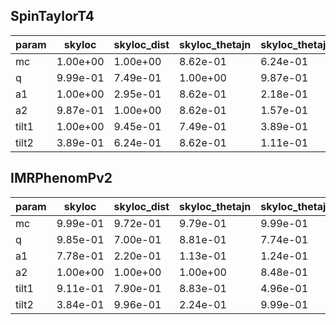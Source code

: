 ## SpinTaylorT4

| param | skyloc | skyloc_dist | skyloc_thetajn | skyloc_thetajn_dist |
| --- | --- | --- | --- | --- |
| mc | 1.00e+00 | 1.00e+00 | 8.62e-01 | 6.24e-01 |
| q | 9.99e-01 | 7.49e-01 | 1.00e+00 | 9.87e-01 |
| a1 | 1.00e+00 | 2.95e-01 | 8.62e-01 | 2.18e-01 |
| a2 | 9.87e-01 | 1.00e+00 | 8.62e-01 | 1.57e-01 |
| tilt1 | 1.00e+00 | 9.45e-01 | 7.49e-01 | 3.89e-01 |
| tilt2 | 3.89e-01 | 6.24e-01 | 8.62e-01 | 1.11e-01 |

## IMRPhenomPv2

| param | skyloc | skyloc_dist | skyloc_thetajn | skyloc_thetajn_dist |
| --- | --- | --- | --- | --- |
| mc | 9.99e-01 | 9.72e-01 | 9.79e-01 | 9.99e-01 |
| q | 9.85e-01 | 7.00e-01 | 8.81e-01 | 7.74e-01 |
| a1 | 7.78e-01 | 2.20e-01 | 1.13e-01 | 1.24e-01 |
| a2 | 1.00e+00 | 1.00e+00 | 1.00e+00 | 8.48e-01 |
| tilt1 | 9.11e-01 | 7.90e-01 | 8.83e-01 | 4.96e-01 |
| tilt2 | 3.84e-01 | 9.96e-01 | 2.24e-01 | 9.99e-01 |

